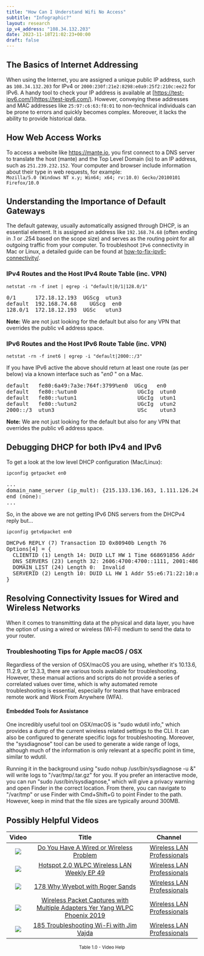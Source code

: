 ```yaml
---
title: "How Can I Understand Wifi No Access"
subtitle: "Infographic?"
layout: research
ip_v4_address: "108.34.132.203"
date: 2023-11-18T21:02:23+00:00
draft: false
---
```


## The Basics of Internet Addressing

When using the Internet, you are assigned a unique public IP address, such as ```108.34.132.203``` for IPv4 or ```2000:230f:21e2:8298:e0a9:25f2:210c:ee22``` for IPv6. A handy tool to check your IP address is available at [https://test-ipv6.com/](https://test-ipv6.com/). However, conveying these addresses and MAC addresses like ```25:97:c6:63:f8:01``` to non-technical individuals can be prone to errors and quickly becomes complex. Moreover, it lacks the ability to provide historical data.
## How Web Access Works

To access a website like https://mante.io, you first connect to a DNS server to translate the host (mante) and the Top Level Domain (io) to an IP address, such as ```251.239.232.152```. Your computer and browser include information about their type in web requests, for example: <br>```Mozilla/5.0 (Windows NT x.y; Win64; x64; rv:10.0) Gecko/20100101 Firefox/10.0```
## Understanding the Importance of Default Gateways

The default gateway, usually automatically assigned through DHCP, is an essential element. It is assigned an address like ```192.168.74.68``` (often ending in .1 or .254 based on the scope size) and serves as the routing point for all outgoing traffic from your computer. To troubleshoot ```IPv6``` connectivity in Mac or Linux, a detailed guide can be found at [how-to-fix-ipv6-connectivity/](/blog/how-to-fix-ipv6-connectivity/).
### IPv4 Routes and the Host IPv4 Route Table (inc. VPN)
```netstat -rn -f inet | egrep -i "default|0/1|128.0/1"```

<pre>
0/1      172.18.12.193  UGScg  utun3
default  192.168.74.68    UGScg  en0
128.0/1  172.18.12.193  UGSc   utun3</pre>

**Note:** We are not just looking for the default but also for any VPN that overrides the public v4 address space.

### IPv6 Routes and the Host IPv6 Route Table (inc. VPN)
```netstat -rn -f inet6 | egrep -i "default|2000::/3"```

If you have IPv6 active the above should return at least one route (as per below) via a known interface such as "_en0_ " on a Mac. 

<pre>
default   fe80:6a49:7a3e:764f:3799%en0  UGcg   en0
default   fe80::%utun0                   UGcIg  utun0
default   fe80::%utun1                   UGcIg  utun1
default   fe80::%utun2                   UGcIg  utun2
2000::/3  utun3                          USc    utun3</pre>

**Note:** We are not just looking for the default but also for any VPN that overrides the public v6 address space.
<br>

## Debugging DHCP for both IPv4 and IPv6

To get a look at the low level DHCP configuration (Mac/Linux): 

```ipconfig getpacket en0```

<pre>
...
domain_name_server (ip_mult): {215.133.136.163, 1.111.126.242}
end (none):
...</pre>

So, in the above we are not getting IPv6 DNS servers from the DHCPv4 reply but...

```ipconfig getv6packet en0```

<pre>
DHCPv6 REPLY (7) Transaction ID 0x80940b Length 76
Options[4] = {
  CLIENTID (1) Length 14: DUID LLT HW 1 Time 668691856 Addr 25:97:c6:63:f8:01
  DNS_SERVERS (23) Length 32: 2606:4700:4700::1111, 2001:4860:4860::8844
  DOMAIN_LIST (24) Length 0:  Invalid
  SERVERID (2) Length 10: DUID LL HW 1 Addr 55:e6:71:22:10:a5
}</pre>




## Resolving Connectivity Issues for Wired and Wireless Networks

When it comes to transmitting data at the physical and data layer, you have the option of using a wired or wireless (Wi-Fi) medium to send the data to your router.
### Troubleshooting Tips for Apple macOS / OSX
Regardless of the version of OSX/macOS you are using, whether it's 10.13.6, 11.2.9, or 12.3.3, there are various tools available for troubleshooting. However, these manual actions and scripts do not provide a series of correlated values over time, which is why automated remote troubleshooting is essential, especially for teams that have embraced remote work and Work From Anywhere (WFA).
#### Embedded Tools for Assistance
One incredibly useful tool on OSX/macOS is "sudo wdutil info," which provides a dump of the current wireless related settings to the CLI. It can also be configured to generate specific logs for troubleshooting. Moreover, the "sysdiagnose" tool can be used to generate a wide range of logs, although much of the information is only relevant at a specific point in time, similar to wdutil.

Running it in the background using "sudo nohup /usr/bin/sysdiagnose -u &" will write logs to "/var/tmp/<blah>.tar.gz" for you. If you prefer an interactive mode, you can run "sudo /usr/bin/sysdiagnose," which will give a privacy warning and open Finder in the correct location. From there, you can navigate to "/var/tmp" or use Finder with Cmd+Shift+G to point Finder to the path. However, keep in mind that the file sizes are typically around 300MB.
## Possibly Helpful Videos

<link href="/plugins/lity/css/lity.min.css" rel="stylesheet">
<script src="/plugins/lity/js/lity.min.js"></script>
<div class="table1-start"></div>

|Video | Title | Channel |
| :---: | :---: | :---: |
|<a href="https://www.youtube.com/watch?v=AJ29knJ5Rsk" data-lity><img src="https://i.ytimg.com/vi/AJ29knJ5Rsk/default.jpg" class="img-fluid"></a>|<a href="https://www.youtube.com/watch?v=AJ29knJ5Rsk" data-lity>Do You Have A Wired or Wireless Problem</a>|<a target="_blank" href="https://www.youtube.com/channel/UCIzBSS46vcqhwmBZ7ZpY-yg" >Wireless LAN Professionals</a>|
|<a href="https://www.youtube.com/watch?v=rjE-BEVlS-0" data-lity><img src="https://i.ytimg.com/vi/rjE-BEVlS-0/default.jpg" class="img-fluid"></a>|<a href="https://www.youtube.com/watch?v=rjE-BEVlS-0" data-lity>Hotspot 2.0   WLPC Wireless LAN Weekly EP 49</a>|<a target="_blank" href="https://www.youtube.com/channel/UCIzBSS46vcqhwmBZ7ZpY-yg" >Wireless LAN Professionals</a>|
|<a href="https://www.youtube.com/watch?v=qmt2DSkYT_k" data-lity><img src="https://i.ytimg.com/vi/qmt2DSkYT_k/default.jpg" class="img-fluid"></a>|<a href="https://www.youtube.com/watch?v=qmt2DSkYT_k" data-lity>178   Why Wyebot with Roger Sands</a>|<a target="_blank" href="https://www.youtube.com/channel/UCIzBSS46vcqhwmBZ7ZpY-yg" >Wireless LAN Professionals</a>|
|<a href="https://www.youtube.com/watch?v=9RzmyNRK9e4" data-lity><img src="https://i.ytimg.com/vi/9RzmyNRK9e4/default.jpg" class="img-fluid"></a>|<a href="https://www.youtube.com/watch?v=9RzmyNRK9e4" data-lity>Wireless Packet Captures with Multiple Adapters   Yer Yang   WLPC Phoenix 2019</a>|<a target="_blank" href="https://www.youtube.com/channel/UCIzBSS46vcqhwmBZ7ZpY-yg" >Wireless LAN Professionals</a>|
|<a href="https://www.youtube.com/watch?v=NL7tJm_QIKo" data-lity><img src="https://i.ytimg.com/vi/NL7tJm_QIKo/default.jpg" class="img-fluid"></a>|<a href="https://www.youtube.com/watch?v=NL7tJm_QIKo" data-lity>185   Troubleshooting Wi-Fi with Jim Vajda</a>|<a target="_blank" href="https://www.youtube.com/channel/UCIzBSS46vcqhwmBZ7ZpY-yg" >Wireless LAN Professionals</a>|

<center><small>Table 1.0 - Video Help</small></center>
 <br>
<div class="table1-end"></div>
<script type="text/javascript">
(function() {
    $('div.table1-start').nextUntil('div.table1-end', 'table').addClass('table thead-dark table-striped table-responsive rounded').attr('id', 't1');
    $('#t1').find('thead').addClass('thead-dark');
})();
</script>
